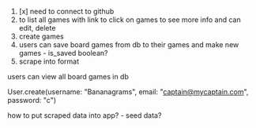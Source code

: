 1. [x] need to connect to github
2. to list all games with link to click on games to see more info and can edit, delete
3. create games
4. users can save board games from db to their games and make new games - is_saved boolean?
5. scrape into format


users can view all board games in db




User.create(username: "Bananagrams", email: "captain@mycaptain.com", password: "c")

how to put scraped data into app? - seed data?

